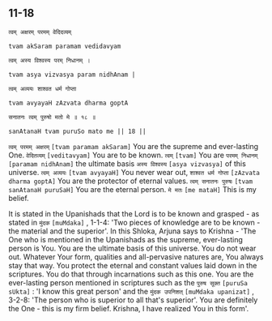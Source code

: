 ## 11-18


```shloka-sa
त्वम् अक्षरम् परमम् वेदिदव्यम्
```
```shloka-sa-hk
tvam akSaram paramam vedidavyam
```
```shloka-sa
त्वम् अस्य विश्वस्य परम् निधानम् ।
```
```shloka-sa-hk
tvam asya vizvasya param nidhAnam |
```
```shloka-sa
त्वम् अव्ययः शाश्वत धर्म गोप्ता
```
```shloka-sa-hk
tvam avyayaH zAzvata dharma goptA
```
```shloka-sa
सनातनः त्वम् पुरुषो मतो मे ॥ १८ ॥
```
```shloka-sa-hk
sanAtanaH tvam puruSo mato me || 18 ||
```

`त्वम् परमम् अक्षरम्` `[tvam paramam akSaram]` You are the supreme and ever-lasting One. `वेदितव्यम्` `[veditavyam]` You are to be known. `त्वम्` `[tvam]` You are `परमम् निधानम्` `[paramam nidhAnam]` the ultimate basis `अस्य विश्वस्य` `[asya vizvasya]` of this universe. `त्वम् अव्ययः` `[tvam avyayaH]` You never wear out, `शाश्वत धर्म गोप्ता` `[zAzvata dharma goptA]` You are the protector of eternal values. `त्वम् सनातनः पुरुषः` `[tvam sanAtanaH puruSaH]` You are the eternal person. `मे मतः` `[me mataH]` This is my belief.

It is stated in the Upanishads that the Lord is to be known and grasped - as stated in `मुंदक` `[muMdaka]` , 1-1-4: 'Two pieces of knowledge are to be known - the material and the superior'. 
In this Shloka, Arjuna says to Krishna - 'The One who is mentioned in the Upanishads as the supreme, ever-lasting person is You. You are the ultimate basis of this universe. You do not wear out. Whatever Your form, qualities and all-pervasive natures are, You always stay that way. 
You protect the eternal and constant values laid down in the scriptures. You do that through incarnations such as this one. You are the ever-lasting person mentioned in scriptures such as the `पुरुष सूक्त` `[puruSa sUkta]` : 'I know this great person' and the `मुंदक उपनिशत्` `[muMdaka upanizat]` , 3-2-8: 'The person who is superior to all that's superior'. You are definitely the One - this is my firm belief. 
Krishna, I have realized You in this form'.

